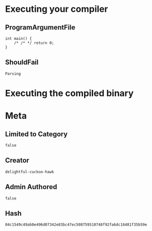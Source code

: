# Executing your compiler

## ProgramArgumentFile

```
int main() { 
    /* /* */ return 0; 
}

```

## ShouldFail

```
Parsing
```

# Executing the compiled binary

# Meta

## Limited to Category

```
false
```

## Creator

```
delightful-cuckoo-hawk
```

## Admin Authored

```
false
```

## Hash

```
04c1549c49ab0e496d07342e83bc47ec508759510748f92fa6dc16481f35b59e
```
